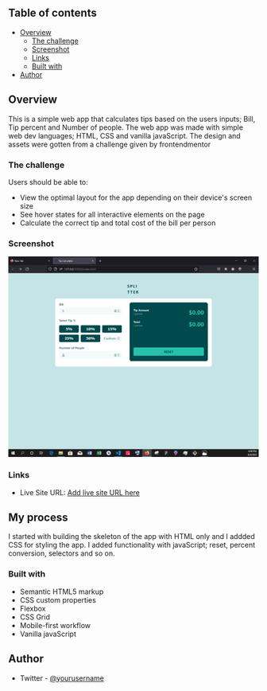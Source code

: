 ## Table of contents

- [Overview](#overview)
  - [The challenge](#the-challenge)
  - [Screenshot](#screenshot)
  - [Links](#links)
  - [Built with](#built-with)
- [Author](#author)

## Overview
This is a simple web app that calculates tips based on the users inputs; Bill, Tip percent and Number of people.
The web app was made with simple web dev languages; HTML, CSS and vanilla javaScript.
The design and assets were gotten from a challenge given by frontendmentor

### The challenge

Users should be able to:

- View the optimal layout for the app depending on their device's screen size
- See hover states for all interactive elements on the page
- Calculate the correct tip and total cost of the bill per person

### Screenshot

![](/images/calc.png)

### Links

- Live Site URL: [Add live site URL here](https://62ecc0958b5f9f183732502f--super-frangipane-dde566.netlify.app/)

## My process
I started with building the skeleton of the app with HTML only and I addded CSS for styling the app. I added functionality with javaScript; reset, percent conversion, selectors and so on. 

### Built with

- Semantic HTML5 markup
- CSS custom properties
- Flexbox
- CSS Grid
- Mobile-first workflow
- Vanilla javaScript

## Author
- Twitter - [@yourusername](https://www.twitter.com/dixx_david)

